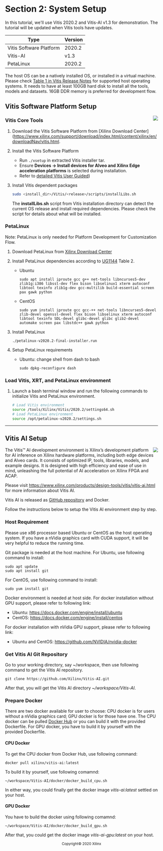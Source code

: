 # Section 2: System Setup

In this tutorial, we'll use Vitis 2020.2 and Vitis-AI v1.3 for demonstration. The tutorial will be updated when Vitis tools have updates. 

| Type                    | Version                       |
| ----------------------- | ----------------------------- |
| Vitis Software Platform | 2020.2                        |
| Vitis-AI                | v1.3                          |
| PetaLinux               | 2020.2                        |

The host OS can be a natively installed OS, or installed in a virtual machine. Please check [Table 1 in Vitis Release Notes][1] for supported host operating systems. It needs to have at least 100GB hard disk to install all the tools, models and datasets. 16GB DDR memory is preferred for development flow.

[1]: https://www.xilinx.com/html_docs/xilinx2020_2/vitis_doc/acceleration_installation.html#ariaid-title2


## Vitis Software Platform Setup

<!--Vitis Logo on the right-->
<img src = "./images/xilinx-vitis.png" align = "right" >

### Vitis Core Tools

1. Download the Vitis Software Platform from [Xilinx Download Center](https://www.xilinx.com/support/download/index.html/content/xilinx/en/downloadNav/vitis.html.

2. Install the Vitis Software Platform 

   - Run `./xsetup` in extracted Vitis installer tar.
   - Ensure **Devices -> Install devices for Alveo and Xilinx Edge acceleration platforms** is selected during installation.
   - Refer to [detailed Vitis User Guided](https://www.xilinx.com/html_docs/xilinx2020_2/vitis_doc/acceleration_installation.html#dhg1543555360045__ae364401))

3. Install Vitis dependent packages

   ```bash
   sudo <install_dir>/Vitis/<release>/scripts/installLibs.sh
   ```

   The **installLibs.sh** script from Vitis installation directory can detect the current OS release and install required dependencies. Please check the script for details about what will be installed. 

### PetaLinux

Note: PetaLinux is only needed for Platform Development for Customization Flow.

1. Download PetaLinux from [Xilinx Download Center](https://www.xilinx.com/support/download/index.html/content/xilinx/en/downloadNav/embedded-design-tools.html)

2. Install PetaLinux dependencies according to [UG1144](https://www.xilinx.com/support/documentation/sw_manuals/xilinx2020_2/ug1144-petalinux-tools-reference-guide.pdf) Table 2.

   - Ubuntu

      ```
      sudo apt install iproute gcc g++ net-tools libncurses5-dev zlib1g:i386 libssl-dev flex bison libselinux1 xterm autoconf libtool texinfo zlib1g-dev gcc-multilib build-essential screen pax gawk python
      ```

   - CentOS

      ```
      sudo yum install iproute gcc gcc-++ net-tools libncurses5-devel zlib-devel openssl-devel flex bison libselinux xterm autoconf libtool texinfo SDL-devel glibc-devel glibc glib2-devel automake screen pax libstdc++ gawk python
      ```

3. Install PetaLinux

   ```
   ./petalinux-v2020.2-final-installer.run
   ```

4. Setup PetaLinux requirements

   - Ubuntu: change shell from dash to bash

      ```
      sudo dpkg-reconfigure dash
      ```




### Load Vitis, XRT, and PetaLinux environment

1. Launch a bash terminal window and run the following commands to initialize Vitis and PetaLinux environment. 

   ```bash
   # Load Vitis environment
   source /tools/Xilinx/Vitis/2020.2/settings64.sh
   # Load PetaLinux environment
   source /opt/petalinux-v2020.2/settings.sh
   ```



---

## Vitis AI Setup

<img src = "./images/vitis-ai.png" align = "right" >

The Vitis™ AI development environment is Xilinx’s development platform for AI inference on Xilinx hardware platforms, including both edge devices and Alveo cards. It consists of optimized IP, tools, libraries, models, and example designs. It is designed with high efficiency and ease of use in mind, unleashing the full potential of AI acceleration on Xilinx FPGA and ACAP.

Please visit <https://www.xilinx.com/products/design-tools/vitis/vitis-ai.html> for more information about Vitis AI.

Vitis AI is released as [GitHub repository](https://github.com/Xilinx/Vitis-AI) and Docker.

Follow the instructions below to setup the Vitis AI environment step by step.

### Host Requirement

Please use x86 processor based Ubuntu or CentOS as the host operating system. If you have a nVidia graphics card with CUDA support, it will be very helpful to reduce the running time.

Git package is needed at the host machine. For Ubuntu, use following command to install:
~~~
sudo apt update
sudo apt install git
~~~

For CentOS, use following command to install:
~~~
sudo yum install git
~~~

Docker environment is needed at host side. For docker installation without GPU support, please refer to following link:
* Ubuntu: <https://docs.docker.com/engine/install/ubuntu>
* CentOS: <https://docs.docker.com/engine/install/centos>

For docker installation with nVidia GPU support, please refer to following link:
* Ubuntu and CentOS: <https://github.com/NVIDIA/nvidia-docker>

### Get Vitis AI Git Repository

Go to your working directory, say ~/workspace, then use following command to get the Vitis AI repository.
~~~
git clone https://github.com/Xilinx/Vitis-AI.git
~~~
After that, you will get the Vitis AI directory *~/workspace/Vitis-AI*.

### Prepare Docker

There are two docker available for user to choose: CPU docker is for users without a nVidia graphics card; GPU docker is for those have one. The CPU docker can be pulled [Docker Hub](https://hub.docker.com/r/xilinx/vitis-ai/tags) or you can build it with the provided Dockerfile. For GPU docker, you have to build it by yourself with the provided Dockerfile.

#### CPU Docker
To get the CPU docker from Docker Hub, use following command:
~~~
docker pull xilinx/vitis-ai:latest
~~~

To build it by yourself, use following comamnd:
~~~
~/workspace/Vitis-AI/docker/docker_build_cpu.sh
~~~

In either way, you could finally get the docker image *vitis-ai:latest* settled on your host.

#### GPU Docker
You have to build the docker using following comamnd:
~~~
~/workspace/Vitis-AI/docker/docker_build_gpu.sh
~~~

After that, you could get the docker image *vitis-ai-gpu:latest* on your host.

<p align="center"><sup>Copyright&copy; 2020 Xilinx</sup></p>
